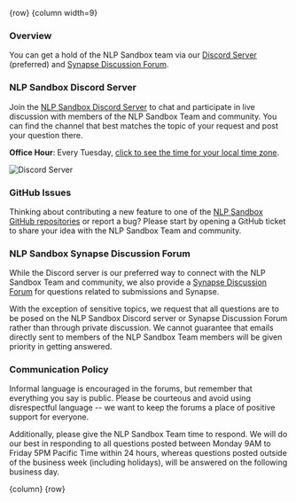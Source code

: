 <!-- markdownlint-disable-next-line first-line-h1 -->
{row}
{column width=9}

### Overview

You can get a hold of the NLP Sandbox team via our [Discord Server] (preferred) and [Synapse Discussion Forum].

### NLP Sandbox Discord Server

Join the [NLP Sandbox Discord Server] to chat and participate in live discussion with members of the NLP Sandbox Team and community. You can find the channel that best matches the topic of your request and post your question there.

**Office Hour**: Every Tuesday, [click to see the time for your local time zone].

![Discord Server]

### GitHub Issues

Thinking about contributing a new feature to one of the [NLP Sandbox GitHub repositories] or report a bug? Please start by opening a GitHub ticket to share your idea with the NLP Sandbox Team and community.

### NLP Sandbox Synapse Discussion Forum

While the Discord server is our preferred way to connect with the NLP Sandbox Team and community, we also provide a [Synapse Discussion Forum] for questions related to submissions and Synapse.

With the exception of sensitive topics, we request that all questions are to be posed on the NLP Sandbox Discord server or Synapse Discussion Forum rather than through private discussion. We cannot guarantee that emails directly sent to members of the NLP Sandbox Team members will be given priority in getting answered.

### Communication Policy

Informal language is encouraged in the forums, but remember that everything you say is public. Please be courteous and avoid using disrespectful language -- we want to keep the forums a place of positive support for everyone.

Additionally, please give the NLP Sandbox Team time to respond. We will do our best in responding to all questions posted between Monday 9AM to Friday 5PM Pacific Time within 24 hours, whereas questions posted outside of the business week (including holidays), will be answered on the following business day.

{column}
{row}

<!-- Images -->

[Discord Server]: https://github.com/nlpsandbox/nlpsandbox-website-synapse/raw/staging/images/nlpsandbox-discord-2.png

<!-- Links -->

[Discord Server]: https://nlpsandbox.io/discord
[NLP Sandbox Discord Server]: https://nlpsandbox.io/discord
[Synapse Discussion Forum]: https://www.synapse.org/#!Synapse:syn22277124/discussion/default
[click to see the time for your local time zone]: https://www.starts-at.com/event/2806163581
[NLP Sandbox GitHub repositories]: https://github.com/nlpsandbox
